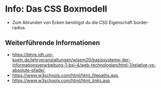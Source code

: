 # Info: Das CSS Boxmodell
- Zum Abrunden von Ecken benötigst du die CSS Eigenschaft border-radius.

## Weiterführende Informationen
- https://lehre.idh.uni-koeln.de/lehrveranstaltungen/wisem20/basissysteme-der-informationsverarbeitung-1-bsi-4/web-technologien/html-1/relative-vs-absolute-pfade/,
- https://www.w3schools.com/html/html_filepaths.asp,
- https://www.w3schools.com/html/html_links.asp